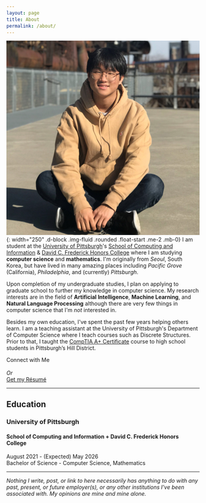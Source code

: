 ```yaml
---
layout: page
title: About
permalink: /about/
---
```

 ![Shinwoo Kim](../assets/img/profile.jpg){: width="250" .d-block .img-fluid .rounded .float-start .me-2 .mb-0} I am student at the [University of Pittsburgh](https://pitt.edu)'s [School of Computing and Information](https://sci.pitt.edu) & [David C. Frederick Honors College](https://www.frederickhonors.pitt.edu/) where I am studying **computer science** and **mathematics**. I'm originally from *Seoul*, South Korea, but have lived in many amazing places including *Pacific Grove* (California), *Philadelphia*, and (currently) *Pittsburgh*.  

Upon completion of my undergraduate studies, I plan on applying to graduate school to further my knowledge in computer science. My research interests are in the field of **Artificial Intelligence**, **Machine Learning**, and **Natural Language Processing** although there are very few things in computer science that I'm *not* interested in.  

Besides my own education, I've spent the past few years helping others learn. I am a teaching assistant at the University of Pittsburgh's Department of Computer Science where I teach courses such as Discrete Structures. Prior to that, I taught the [CompTIA A+ Certificate](https://www.comptia.org/certifications/a) course to high school students in Pittsburgh’s Hill District.

<p class="text-center">Connect with Me
<br />
  <a class="social-icon" href="mailto:{{ site.email }}"><i class="fas fa-envelope"></i></a>
  <a class="social-icon" href="https://linkedin.com/in/{{ site.linkedin_username }}"> <i class="fab fa-linkedin-in"></i></a>
  <a class="social-icon" href="https://github.com/{{ site.github_username }}"><i class="fab fa-github"></i></a>
  <a class="social-icon" href="https://twitter.com/{{ site.twitter_username }}"><i class="fab fa-twitter"></i></a>
  <a class="social-icon" href="https://instagram.com/{{ site.instagram_username }}"><i class="fab fa-instagram"></i></a>
  <br /><em> Or </em><br />
  <a class="btn btn-outline-dark" href="{{ '/assets/Resume.pdf' | prepend: site.baseurl }}">Get my Résumé</a>
</p>

---

## Education

### <i class="pitt-icon"></i>University of Pittsburgh
#### School of Computing and Information + David C. Frederick Honors College
August 2021 - (Expected) May 2026  
Bachelor of Science - Computer Science, Mathematics  

---

_Nothing I write, post, or link to here necessarily has anything to do with any past, present, or future employer(s), or any other institutions I've been associated with. My opinions are mine and mine alone._  
<br>

<link rel="stylesheet" href="{{"/assets/icons.css" | absolute_url }}">